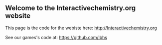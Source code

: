 ## Welcome to the Interactivechemistry.org website
This page is the code for the webiste here: http://Interactivechemistry.org

See our games's code at: https://github.com/lbhs
